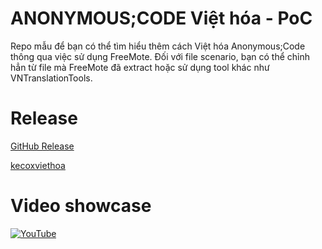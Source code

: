 # ANONYMOUS;CODE Việt hóa - PoC

Repo mẫu để bạn có thể tìm hiểu thêm cách Việt hóa Anonymous;Code thông qua việc sử dụng FreeMote. Đối với file scenario, bạn có thể chỉnh hẳn từ file mà FreeMote đã extract hoặc sử dụng tool khác như VNTranslationTools.

# Release
[GitHub Release](https://github.com/kecox42069/ANONYMOUS-CODE_Vietnamese_PoC/releases/tag/release/)

[kecoxviethoa](https://download.kecoxviethoa.me/k5/archive/acvh.zip)

# Video showcase
[![YouTube](https://download.kecoxviethoa.me/images/ac_poc_youtube.jpg)](https://www.youtube.com/watch?v=0eijmtt4kRE)
